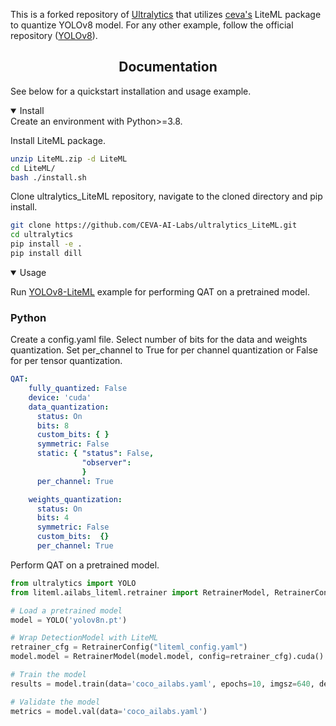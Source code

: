 This is a forked repository of [Ultralytics](https://ultralytics.com) that utilizes [ceva's](https://www.ceva-ip.com) LiteML package to quantize YOLOv8 model. For any other example, follow the official repository ([YOLOv8](https://github.com/ultralytics/ultralytics)).

## <div align="center">Documentation</div>

See below for a quickstart installation and usage example.

<details open>
<summary>Install</summary>
Create an environment with Python>=3.8.
  
Install LiteML package.
  
```bash
unzip LiteML.zip -d LiteML
cd LiteML/
bash ./install.sh
```

Clone ultralytics_LiteML repository, navigate to the cloned directory and pip install.

```bash
git clone https://github.com/CEVA-AI-Labs/ultralytics_LiteML.git
cd ultralytics
pip install -e .
pip install dill
```

</details>

<details open>
<summary>Usage</summary>
  
Run [YOLOv8-LiteML](https://github.com/CEVA-AI-Labs/ultralytics_LiteML/tree/main/examples/YOLOv8-LiteML) example for performing QAT on a pretrained model.

### Python
Create a config.yaml file. Select number of bits for the data and weights quantization. Set per_channel to True for per channel quantization or False for per tensor quantization.
```yaml
QAT:
    fully_quantized: False
    device: 'cuda'
    data_quantization:
      status: On
      bits: 8
      custom_bits: { }
      symmetric: False
      static: { "status": False,
                "observer":
                }
      per_channel: True

    weights_quantization:
      status: On
      bits: 4
      symmetric: False
      custom_bits:  {}
      per_channel: True
```

Perform QAT on a pretrained model.

```python
from ultralytics import YOLO
from liteml.ailabs_liteml.retrainer import RetrainerModel, RetrainerConfig

# Load a pretrained model
model = YOLO('yolov8n.pt')

# Wrap DetectionModel with LiteML
retrainer_cfg = RetrainerConfig("liteml_config.yaml")
model.model = RetrainerModel(model.model, config=retrainer_cfg).cuda()

# Train the model
results = model.train(data='coco_ailabs.yaml', epochs=10, imgsz=640, device=0)

# Validate the model
metrics = model.val(data='coco_ailabs.yaml')
```

</details>
